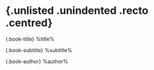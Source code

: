 # <!-- Page break --> {.unlisted .unindented .recto .centred}

{.book-title}
%title%

{.book-subtitle}
%subtitle%

{.book-author}
%author%

